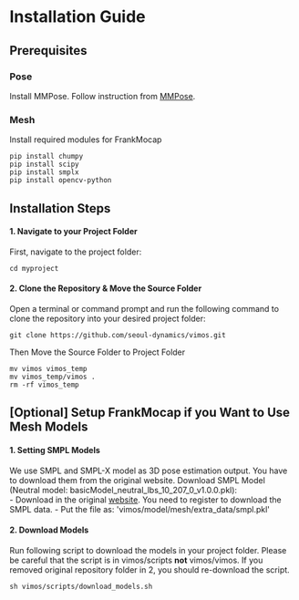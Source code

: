 # Installation Guide 
## Prerequisites
### Pose

Install MMPose. Follow instruction from [MMPose](https://mmpose.readthedocs.io/en/latest/installation.html).

### Mesh
Install required modules for FrankMocap

```shell
pip install chumpy
pip install scipy
pip install smplx
pip install opencv-python
```

## Installation Steps
#### 1. Navigate to your Project Folder
First, navigate to the project folder:
```shell
cd myproject
```

#### 2. Clone the Repository & Move the Source Folder
Open a terminal or command prompt and run the following command to clone the repository into your desired project folder:
```shell
git clone https://github.com/seoul-dynamics/vimos.git
```

Then Move the Source Folder to Project Folder
```shell
mv vimos vimos_temp
mv vimos_temp/vimos .
rm -rf vimos_temp
```

## [Optional] Setup FrankMocap if you Want to Use Mesh Models

#### 1. Setting SMPL Models
We use SMPL and SMPL-X model as 3D pose estimation output. You have to download them from the original website.
Download SMPL Model (Neutral model: basicModel_neutral_lbs_10_207_0_v1.0.0.pkl):    
    - Download in the original [website](http://smplify.is.tue.mpg.de/login). You need to register to download the SMPL data.
    - Put the file as: 'vimos/model/mesh/extra_data/smpl.pkl'

#### 2. Download Models
Run following script to download the models in your project folder. Please be careful that the script is in vimos/scripts **not** vimos/vimos. If you removed original repository folder in 2, you should re-download the script.
```shell
sh vimos/scripts/download_models.sh
```

